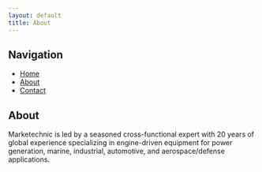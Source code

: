 ```yaml
---
layout: default
title: About
---
```

## Navigation

- [Home](index.md)
- [About](about.md)
- [Contact](contact.md)

## About

Marketechnic is led by a seasoned cross-functional expert with 20 years of global experience specializing in engine-driven equipment for power generation, marine, industrial, automotive, and aerospace/defense applications.

